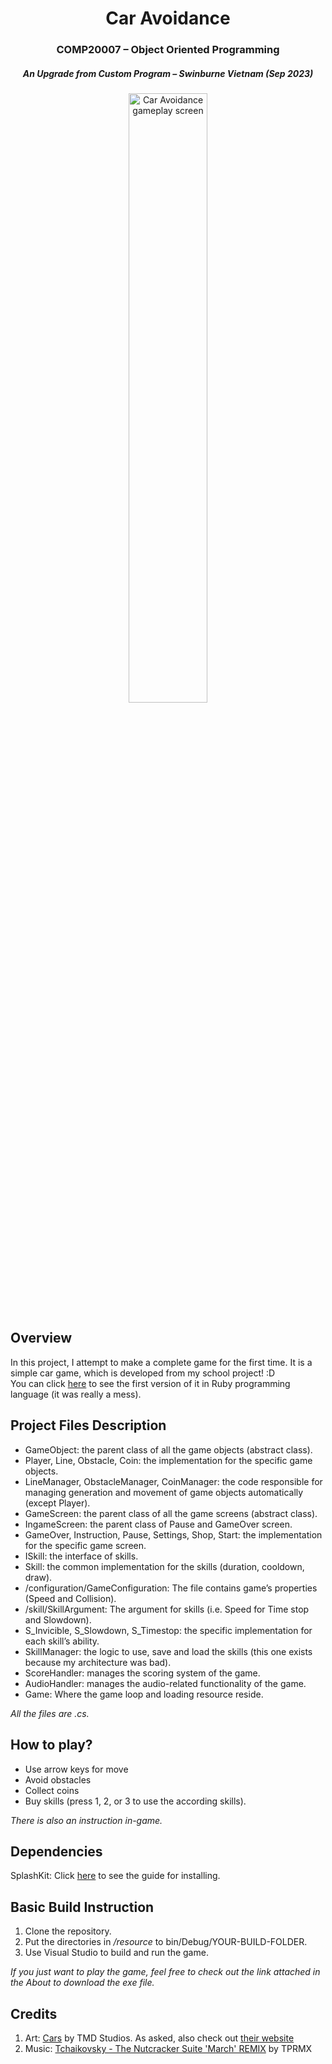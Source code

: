 <h1 align="center">Car Avoidance</h1>
<h3 align="center" margin="0">COMP20007 – Object Oriented Programming</h3>
<h5 align="center">An Upgrade from Custom Program – Swinburne Vietnam (Sep 2023)</h5>
<p align="center"><img src="https://github.com/baotan1909/car-avoidance-source-code/assets/125344198/353598f0-392b-4088-bbfa-9b6fb824fc34" alt="Car Avoidance gameplay screen" width="50%" height="50%"></p>
<h2>Overview</h2>
In this project, I attempt to make a complete game for the first time. It is a simple car game, which is developed from my school project! :D
<br>You can click <a href="https://github.com/baotan1909/Car-Avoidance">here</a> to see the first version of it in Ruby programming language (it was really a mess).
<h2>Project Files Description</h2>
<ul>
  <li>GameObject: the parent class of all the game objects (abstract class).</li>
  <li>Player, Line, Obstacle, Coin: the implementation for the specific game objects.</li>
  <li>LineManager, ObstacleManager, CoinManager: the code responsible for managing generation and movement of game objects automatically (except Player).</li>
  <li>GameScreen: the parent class of all the game screens (abstract class).</li>
  <li>IngameScreen: the parent class of Pause and GameOver screen.</li>
  <li>GameOver, Instruction, Pause, Settings, Shop, Start: the implementation for the specific game screen.</li>
  <li>ISkill: the interface of skills.</li>
  <li>Skill: the common implementation for the skills (duration, cooldown, draw).</li>
  <li>/configuration/GameConfiguration: The file contains game’s properties (Speed and Collision).</li>
  <li>/skill/SkillArgument: The argument for skills (i.e. Speed for Time stop and Slowdown).</li>
  <li>S_Invicible, S_Slowdown, S_Timestop: the specific implementation for each skill’s ability.</li>
  <li>SkillManager: the logic to use, save and load the skills (this one exists because my architecture was bad).</li>
  <li>ScoreHandler: manages the scoring system of the game.</li>
  <li>AudioHandler: manages the audio-related functionality of the game.</li>
  <li>Game: Where the game loop and loading resource reside.</li>
</ul>
<em>All the files are .cs.</em>
<h2>How to play?</h2>
<ul>
  <li>Use arrow keys for move</li>
  <li>Avoid obstacles</li>
  <li>Collect coins</li>
  <li>Buy skills (press 1, 2, or 3 to use the according skills).</li>
</ul>
<em>There is also an instruction in-game.</em>
<h2>Dependencies</h2>
SplashKit: Click <a href="https://splashkit.io/installation/">here</a> to see the guide for installing.
<h2>Basic Build Instruction</h2>
<ol>
  <li>Clone the repository.</li>
  <li>Put the directories in <em>/resource</em> to bin/Debug/YOUR-BUILD-FOLDER.</li>
  <li>Use Visual Studio to build and run the game.</li>
</ol>
<em>If you just want to play the game, feel free to check out the link attached in the About to download the exe file.</em>
<h2>Credits</h2>
<ol>
  <li>Art: <a href="https://tmd-studios.itch.io/cars">Cars</a> by TMD Studios. As asked, also check out <a href="https://tmdstudios.wordpress.com/">their website</a></li>
  <li>Music: <a href="https://www.youtube.com/watch?v=AfEEXuWObD8">Tchaikovsky - The Nutcracker Suite 'March' REMIX</a> by TPRMX</li>
</ol>
